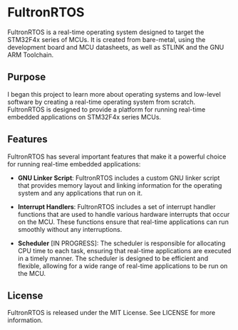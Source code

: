 # FultronRTOS

FultronRTOS is a real-time operating system designed to target the STM32F4x series of MCUs. It is created from bare-metal, using the development board and MCU datasheets, as well as STLINK and the GNU ARM Toolchain.

## Purpose

I began this project to learn more about operating systems and low-level software by creating a real-time operating system from scratch. FultronRTOS is designed to provide a platform for running real-time embedded applications on STM32F4x series MCUs.

## Features

FultronRTOS has several important features that make it a powerful choice for running real-time embedded applications:

- **GNU Linker Script**: FultronRTOS includes a custom GNU linker script that provides memory layout and linking information for the operating system and any applications that run on it.

- **Interrupt Handlers**: FultronRTOS includes a set of interrupt handler functions that are used to handle various hardware interrupts that occur on the MCU. These functions ensure that real-time applications can run smoothly without any interruptions.

- **Scheduler** [IN PROGRESS]: The scheduler is responsible for allocating CPU time to each task, ensuring that real-time applications are executed in a timely manner. The scheduler is designed to be efficient and flexible, allowing for a wide range of real-time applications to be run on the MCU.

## License

FultronRTOS is released under the MIT License. See LICENSE for more information.
